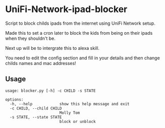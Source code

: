 # UniFi-Network-ipad-blocker

Script to block childs ipads from the internet using UniFi Network setup.

Made this to set a cron later to block the kids from being on their ipads when they shouldn't be.

Next up will be to intergrate this to alexa skill.

You need to edit the config section and fill in your details and then change childs names and mac addresses!

Usage
----

```
usage: blocker.py [-h] -c CHILD -s STATE

options:
  -h, --help            show this help message and exit
  -c CHILD, --child CHILD
                        Molly Tom
  -s STATE, --state STATE
                        block or unblock
```
